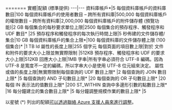 ======= 
實體|配額 (標準提供) 
---|--- 
資料庫帳戶*|5 
每個資料庫帳戶的資料庫數目|100 
每個資料庫帳戶的使用者數目 – 跨所有資料庫|500,000 
每個資料庫帳戶的權限數目 – 跨所有資料庫|2,000,000 
每個資料庫帳戶的附件儲存體 (預覽功能)|2 GB 
每個集合的每秒要求單位上限|2500 
每個集合的預存程序、觸發程序和 UDF 數目* |25 
預存程序和觸發程序的每次執行時間上限|5 
秒佈建的文件儲存體/集合|10 GB 
每個資料庫帳戶的集合上限*|100 
每個資料庫的文件儲存體上限 (100 個集合)* |1 TB 
Id 屬性的長度上限|255 個字元
每個頁面的項目數上限|對於
文件和附件的要求大小上限並無實際限制 |512KB 
預存程序、觸發程序和 UDF 的要求大小上限|512KB 
回應大小上限|1MB 
字串|所有字串必須符合 UTF-8 編碼。因為 UTF-8 是寬度不一定的編碼，所以字串大小是使用 UTF-8 位元組來決定。
屬性或值的長度上限|無實際限制每個查詢的 
UDF 數目上限* |2 
每個查詢的 JOIN 數目上限* |5 
每個查詢的 AND 子句數目上限* |20 
每個查詢的 OR 子句數目上限* |20 
每個 IN 表示法的值數目上限* |200 
ST\_WITHIN 查詢中多邊形引數的點數目上限* |16 
每分鐘建立的集合數目上限* |5 
每分鐘調整規模作業的數目上限* |5

以星號 (*) 列出的配額[可以透過聯絡 Azure 支援人員來進行調整](../articles/documentdb/documentdb-increase-limits.md)。

<!---HONumber=AcomDC_1203_2015-->